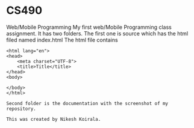# CS490
Web/Mobile Programming
My first web/Mobile Programming class assignment.
It has two folders. The first one is source which has the html filed named index.html
The html file contains
```<!DOCTYPE html>
<html lang="en">
<head>
    <meta charset="UTF-8">
    <title>Title</title>
</head>
<body>

</body>
</html>

Second folder is the documentation with the screenshot of my repository.

This was created by Nikesh Koirala.
